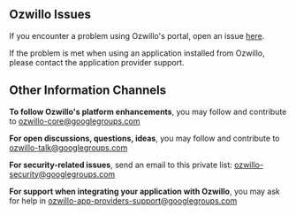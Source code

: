 ## Ozwillo Issues

If you encounter a problem using Ozwillo's portal, open an issue [here](https://github.com/ozwillo/ozwillo-issues/issues).

If the problem is met when using an application installed from Ozwillo, please contact the application provider support.

## Other Information Channels

**To follow Ozwillo's platform enhancements**, you may follow and contribute to [ozwillo-core@googlegroups.com](https://groups.google.com/forum/?hl=fr#!forum/ozwillo-core) 

**For open discussions, questions, ideas**, you may follow and contribute to [ozwillo-talk@googlegroups.com](https://groups.google.com/forum/?hl=fr#!forum/ozwillo-talk) 

**For security-related issues**, send an email to this private list: ozwillo-security@googlegroups.com 

**For support when integrating your application with Ozwillo**, you may ask for help in  [ozwillo-app-providers-support@googlegroups.com](https://groups.google.com/forum/#!forum/ozwillo-app-providers-support) 
